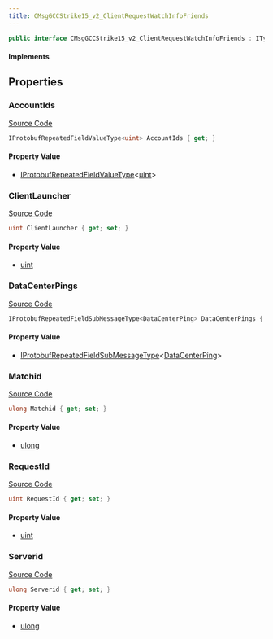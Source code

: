 ```yaml
---
title: CMsgGCCStrike15_v2_ClientRequestWatchInfoFriends
---
```


```csharp
public interface CMsgGCCStrike15_v2_ClientRequestWatchInfoFriends : ITypedProtobuf<CMsgGCCStrike15_v2_ClientRequestWatchInfoFriends>, INativeHandle
```

#### Implements

## Properties

### AccountIds

[Source Code](https://github.com/swiftly-solution/swiftlys2/blob/beta/managed/src/SwiftlyS2.Generated/Protobufs/Interfaces/CMsgGCCStrike15_v2_ClientRequestWatchInfoFriends.cs#L16)

```csharp
IProtobufRepeatedFieldValueType<uint> AccountIds { get; }
```

#### Property Value

- [IProtobufRepeatedFieldValueType](/docs/api/shared/netmessages/iprotobufrepeatedfieldvaluetype-1)<[uint](https://learn.microsoft.com/dotnet/api/system.uint32)>

### ClientLauncher

[Source Code](https://github.com/swiftly-solution/swiftlys2/blob/beta/managed/src/SwiftlyS2.Generated/Protobufs/Interfaces/CMsgGCCStrike15_v2_ClientRequestWatchInfoFriends.cs#L25)

```csharp
uint ClientLauncher { get; set; }
```

#### Property Value

- [uint](https://learn.microsoft.com/dotnet/api/system.uint32)

### DataCenterPings

[Source Code](https://github.com/swiftly-solution/swiftlys2/blob/beta/managed/src/SwiftlyS2.Generated/Protobufs/Interfaces/CMsgGCCStrike15_v2_ClientRequestWatchInfoFriends.cs#L28)

```csharp
IProtobufRepeatedFieldSubMessageType<DataCenterPing> DataCenterPings { get; }
```

#### Property Value

- [IProtobufRepeatedFieldSubMessageType](/docs/api/shared/netmessages/iprotobufrepeatedfieldsubmessagetype-1)<[DataCenterPing](/docs/api/shared/protobufdefinitions/datacenterping)>

### Matchid

[Source Code](https://github.com/swiftly-solution/swiftlys2/blob/beta/managed/src/SwiftlyS2.Generated/Protobufs/Interfaces/CMsgGCCStrike15_v2_ClientRequestWatchInfoFriends.cs#L22)

```csharp
ulong Matchid { get; set; }
```

#### Property Value

- [ulong](https://learn.microsoft.com/dotnet/api/system.uint64)

### RequestId

[Source Code](https://github.com/swiftly-solution/swiftlys2/blob/beta/managed/src/SwiftlyS2.Generated/Protobufs/Interfaces/CMsgGCCStrike15_v2_ClientRequestWatchInfoFriends.cs#L13)

```csharp
uint RequestId { get; set; }
```

#### Property Value

- [uint](https://learn.microsoft.com/dotnet/api/system.uint32)

### Serverid

[Source Code](https://github.com/swiftly-solution/swiftlys2/blob/beta/managed/src/SwiftlyS2.Generated/Protobufs/Interfaces/CMsgGCCStrike15_v2_ClientRequestWatchInfoFriends.cs#L19)

```csharp
ulong Serverid { get; set; }
```

#### Property Value

- [ulong](https://learn.microsoft.com/dotnet/api/system.uint64)

